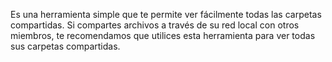 Es una herramienta simple que te permite ver fácilmente todas las carpetas compartidas. Si compartes archivos a través de su red local con otros miembros, te recomendamos que utilices esta herramienta para ver todas sus carpetas compartidas.
